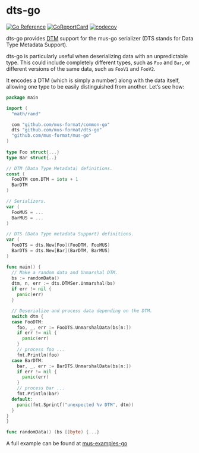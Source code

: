 # dts-go

[![Go Reference](https://pkg.go.dev/badge/github.com/mus-format/dts-go.svg)](https://pkg.go.dev/github.com/mus-format/dts-go)
[![GoReportCard](https://goreportcard.com/badge/mus-format/dts-go)](https://goreportcard.com/report/github.com/mus-format/dts-go)
[![codecov](https://codecov.io/gh/mus-format/dts-go/graph/badge.svg?token=VB6E8M2PFE)](https://codecov.io/gh/mus-format/dts-go)

dts-go provides [DTM](https://medium.com/p/21d7be309e8d) support for the mus-go 
serializer (DTS stands for Data Type Metadata Support).

dts-go is particularly useful when deserializing data with an unpredictable 
type. This could include completely different types, such as `Foo` and `Bar`, or
different versions of the same data, such as `FooV1` and `FooV2`.

It encodes a DTM (which is simply a number) along with the data itself, allowing 
one type to be easily distinguished from another. Let’s see how:
```go
package main

import (
  "math/rand"

  com "github.com/mus-format/common-go"
  dts "github.com/mus-format/dts-go"
  "github.com/mus-format/mus-go"
)
  
type Foo struct{...}
type Bar struct{..}

// DTM (Data Type Metadata) definitions.
const (
  FooDTM com.DTM = iota + 1
  BarDTM
)

// Serializers.
var (
  FooMUS = ...
  BarMUS = ...
)

// DTS (Data Type metadata Support) definitions.
var (
  FooDTS = dts.New[Foo](FooDTM, FooMUS)
  BarDTS = dts.New[Bar](BarDTM, BarMUS)
)

func main() {
  // Make a random data and Unmarshal DTM.
  bs := randomData()
  dtm, n, err := dts.DTMSer.Unmarshal(bs)
  if err != nil {
    panic(err)
  }

  // Deserialize and process data depending on the DTM.
  switch dtm {
  case FooDTM:
    foo, _, err := FooDTS.UnmarshalData(bs[n:])
    if err != nil {
      panic(err)
    }
    // process foo ...
    fmt.Println(foo)
  case BarDTM:
    bar, _, err := BarDTS.UnmarshalData(bs[n:])
    if err != nil {
      panic(err)
    }
    // process bar ...
    fmt.Println(bar)
  default:
    panic(fmt.Sprintf("unexpected %v DTM", dtm))
  }
}
}

func randomData() (bs []byte) {...}
```
A full example can be found at [mus-examples-go](https://github.com/mus-format/mus-examples-go/tree/main/dts)
